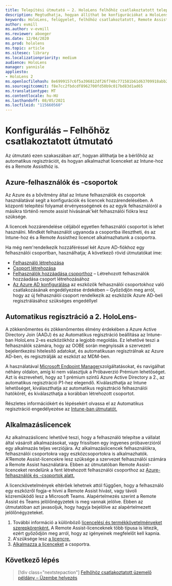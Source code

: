 ```yaml
---
title: Telepítési útmutató – 2. HoloLens felhőhöz csatlakoztatott telepítés nagy méretekben a Remote Assist segítségével – Konfigurálás
description: Megtudhatja, hogyan állíthat be konfigurációkat a HoloLens eszközök nagy léptékű, felhőhöz csatlakoztatott hálózaton keresztüli regisztrálásához a Remote Assist segítségével.
keywords: HoloLens, felügyelet, felhőhöz csatlakoztatott, Remote Assist, AAD, Azure AD, MDM, Mobile Eszközkezelés
author: evmill
ms.author: v-evmill
ms.reviewer: aboeger
ms.date: 12/04/2020
ms.prod: hololens
ms.topic: article
ms.sitesec: library
ms.localizationpriority: medium
audience: HoloLens
manager: yannisle
appliesto:
- HoloLens 2
ms.openlocfilehash: 8e6999157c6f5a396812df26f748c771581b61d63709918abb2ae45063810ef8
ms.sourcegitcommit: f8e7cc2fbdcdf8962700fd50b9c017bd83d1ad65
ms.translationtype: MT
ms.contentlocale: hu-HU
ms.lasthandoff: 08/05/2021
ms.locfileid: "115660560"
---
```

# <a name="configure---cloud-connected-guide"></a>Konfigurálás – Felhőhöz csatlakoztatott útmutató

Az útmutató ezen szakaszában azt&#39;, hogyan állíthatja be a bérlőhöz az automatikus regisztrációt, és hogyan alkalmazhat licenceket az Intune-hoz és a Remote Assisthöz is.

## <a name="azure-users-and-groups"></a>Azure-felhasználók és -csoportok

Az Azure és a bővítmény által az Intune felhasználók és csoportok használatával segít a konfigurációk és licencek hozzárendelésében. A központi telepítési folyamat érvényességének és az egyik felhasználóról a másikra történő remote assist hívásának&#39;két felhasználói fiókra lesz szüksége.

A licencek hozzárendelése céljából egyetlen felhasználói csoportot is lehet használni. Mindkét felhasználót ugyanoda a csoportba illesztheti, és az Intune-hoz és a Remote Assisthez licencet alkalmazhatunk a csoportra.

Ha még nem&#39;rendelkezik hozzáféréssel két Azure AD-fiókhoz egy felhasználói csoportban, használhatja; A következő rövid útmutatókat íme:

- [Felhasználó létrehozása](/mem/intune/fundamentals/quickstart-create-user)
- [Csoport létrehozása](/mem/intune/fundamentals/quickstart-create-group)
- [Felhasználók hozzáadása csoporthoz](/azure/active-directory/fundamentals/active-directory-groups-members-azure-portal) – Létrehozott felhasználók hozzáadása csoport létrehozásához
- [Az Azure AD konfigurálása](/azure/active-directory/devices/azureadjoin-plan#configure-your-device-settings) az eszközök felhasználói csoportokhoz való csatlakozásának engedélyezése érdekében – Győződjön meg arról, hogy az új felhasználói csoport rendelkezik az eszközök Azure AD-beli regisztrálásához szükséges engedéllyel

## <a name="auto-enrollment-on-hololens-2"></a>Automatikus regisztráció a 2. HoloLens-

A zökkenőmentes és zökkenőmentes élmény érdekében a Azure Active Directory Join (AADJ) és az Automatikus regisztráció beállítása az Intune-ban HoloLens 2-es eszközökhöz a legjobb megoldás. Ez lehetővé teszi a felhasználók számára, hogy az OOBE során megnyissák a szervezeti bejelentkezési hitelesítő adatokat, és automatikusan regisztrálnak az Azure AD-ben, és regisztrálják az eszközt az MDM-ben.

A használatával [Microsoft Endpoint Manager](https://endpoint.microsoft.com/#home)szolgáltatásokat, és navigálhat néhány oldalon, amíg ki nem választjuk a Próbaverzió Prémium lehetőséget. Azt is észreveheti, hogy az 1 prémium szintű Azure Active Directory a 2., az automatikus regisztráció P1-hez elegendő. Kiválaszthatja az Intune lehetőséget, kiválaszthatja az automatikus regisztráció felhasználói hatókörét, és kiválaszthatja a korábban létrehozott csoportot.

Részletes információkért és lépésekért olvassa el az Automatikus regisztráció engedélyezése az [Intune-ban útmutatót.](/mem/intune/enrollment/quickstart-setup-auto-enrollment)

## <a name="application-licenses"></a>Alkalmazáslicencek

Az alkalmazáslicenc lehetővé teszi, hogy a felhasználó telepítse a vállalat által vásárolt alkalmazásokat, vagy frissítsen egy ingyenes próbaverzióról egy alkalmazás teljes verziójára. Az alkalmazáslicencek felhasználókra, felhasználói csoportokra vagy eszközcsoportokra is alkalmazhatók. A&#39;Remote Assist-licencekre lesz szüksége a szervezet felhasználói számára a Remote Assist használatára. Ebben az útmutatóban Remote Assist-licenceket rendelünk a fent létrehozott felhasználói csoporthoz az [Azure-felhasználók és -csoportok alatt.](hololens2-cloud-connected-configure.md#azure-users-and-groups)

A licenckövetelmények eltérőek lehetnek attól függően, hogy a felhasználó egy eszközről fogja-e hívni a Remote Assist hívást, vagy távoli közreműködő lesz a Microsoft Teams. Alapértelmezés szerint a Remote Assist és Teams jelölőnégyzetek is meg vannak jelölve. Ebben az útmutatóban azt javasoljuk, hogy hagyja bejelölve az alapértelmezett jelölőnégyzeteket.

1. További információ a különböző [licencelési és termékkövetelményeket szerepkörenként.](/dynamics365/mixed-reality/remote-assist/requirements#licensing-and-product-requirements-per-role) A Remote Assist-licenceknek több típusa is létezik, ezért győződjön meg arról, hogy az igényeinek megfelelőt kell kapnia.
2. A&#39;szüksége lesz [a licencre.](/dynamics365/mixed-reality/remote-assist/buy-remote-assist)
3. [Alkalmazza a licenceket](/dynamics365/mixed-reality/remote-assist/deploy-remote-assist) a csoportra.

## <a name="next-step"></a>Következő lépés

> [!div class="nextstepaction"]
> [Felhőhöz csatlakoztatott üzemelő példány – Üzembe helyezés](hololens2-cloud-connected-deploy.md)